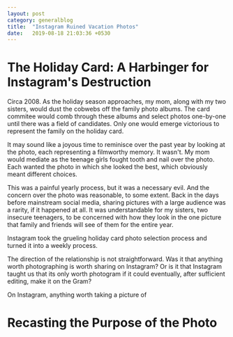 ```yaml
---
layout: post
category: generalblog
title:  "Instagram Ruined Vacation Photos"
date:   2019-08-18 21:03:36 +0530
---
```


# The Holiday Card: A Harbinger for Instagram's Destruction

Circa 2008. As the holiday season approaches, my mom, along with my two sisters, would dust the cobwebs off the family photo albums. The card commitee would comb through these albums and select photos one-by-one until there was a field of candidates. Only one would emerge victorious to represent the family on the holiday card.

It may sound like a joyous time to reminisce over the past year by looking at the photo, each representing a filmworthy memory. It wasn't. My mom would mediate as the teenage girls fought tooth and nail over the photo. Each wanted the photo in which she looked the best, which obviously meant different choices.

This was a painful yearly process, but it was a necessary evil. And the concern over the photo was reasonable, to some extent. Back in the days before mainstream social media, sharing pictures with a large audience was a rarity, if it happened at all. It was understandable for my sisters, two insecure teenagers, to be concerned with how they look in the one picture that family and friends will see of them for the entire year. 

Instagram took the grueling holiday card photo selection process and turned it into a weekly process. 

The direction of the relationship is not straightforward. Was it that anything worth photographing is worth sharing on Instagram? Or is it that Instagram taught us that its only worth photogram if it could eventually, after sufficient editing, make it on the Gram?

On Instagram, anything worth taking a picture of 

# Recasting the Purpose of the Photo
